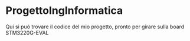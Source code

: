 # ProgettoIngInformatica
Qui si può trovare il codice del mio progetto, pronto per girare sulla board STM3220G-EVAL
